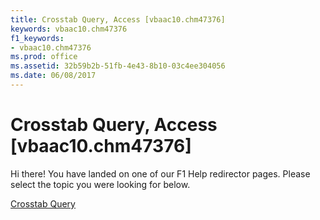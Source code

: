 ```yaml
---
title: Crosstab Query, Access [vbaac10.chm47376]
keywords: vbaac10.chm47376
f1_keywords:
- vbaac10.chm47376
ms.prod: office
ms.assetid: 32b59b2b-51fb-4e43-8b10-03c4ee304056
ms.date: 06/08/2017
---
```



# Crosstab Query, Access [vbaac10.chm47376]

Hi there! You have landed on one of our F1 Help redirector pages. Please select the topic you were looking for below.

[Crosstab Query](http://msdn.microsoft.com/library/5439b771-8a2b-cc2a-c79f-bdbf1c9a7db4%28Office.15%29.aspx)

